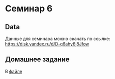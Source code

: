 # Семинар 6


## Data
Данные для семинара можно скачать по ссылке: https://disk.yandex.ru/d/D-q6ahy6j8Jfow

## Домашнее задание

В [файле](hw_sem_6.ipynb)